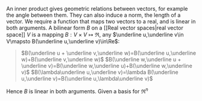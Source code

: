 
An inner product gives geometric relations between vectors, for example the angle between them. They can also induce a norm, the length of a vector. We require a function that maps two vectors to a real, and is linear in both arguments. A bilinear form $B$ on a [[Real vector spaces|real vector space]] $V$ is a mapping $B:V\times V\mapsto\Re$, any $\underline u,\underline v\in V\mapsto B(\underline u,\underline v)\in\Re$:
>$B(\underline u + \underline v,\underline w)=B(\underline u,\underline w)+B(\underline v,\underline w)$
>$B(\underline w,\underline u + \underline v)=B(\underline w,\underline u)+B(\underline w,\underline v)$
>$B(\lambda\underline u,\underline v)=\lambda B(\underline u,\underline v)=B(\underline u,\lambda\underline v)$

Hence $B$ is linear in both arguments. Given a basis for $\Re^n$ 